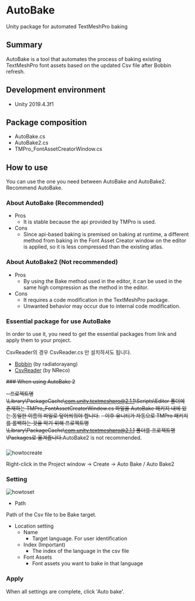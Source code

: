 # AutoBake
Unity package for automated TextMeshPro baking

## Summary
AutoBake is a tool that automates the process of baking existing TextMeshPro font assets based on the updated Csv file after Bobbin refresh.

## Development environment

-   Unity 2019.4.3f1

## Package composition

-   AutoBake.cs
-   AutoBake2.cs
-   TMPro_FontAssetCreatorWindow.cs


## How to use

You can use the one you need between AutoBake and AutoBake2. Recommend AutoBake.

### About AutoBake (Recommended)

-   Pros
    -   It is stable because the api provided by TMPro is used.
-   Cons
    -   Since api-based baking is premised on baking at runtime, a different method from baking in the Font Asset Creator window on the editor is applied, so it is less compressed than the existing atlas.

### About AutoBake2 (Not recommended)

-   Pros
    -   By using the Bake method used in the editor, it can be used in the same high compression as the method in the editor.
-   Cons
    -   It requires a code modification in the TextMeshPro package.
    -   Unwanted behavior may occur due to internal code modification.

### Essential package for use AutoBake

In order to use it, you need to get the essential packages from link and apply them to your project.

CsvReader의 경우 CsvReader.cs 만 설치하셔도 됩니다.

-   [Bobbin](https://github.com/radiatoryang/bobbin) (by radiatorayang)
-   [CsvReader](https://github.com/nreco/csv/) (by NReco)

~~### When using AutoBake 2~~

~~- 프로젝트명\Library\PackageCache\com.unity.textmeshpro@2.1.1\Scripts\Editor 폴더에 존재하는 TMPro_FontAssetCreatorWindow.cs 파일을 AutoBake 패키지 내에 있는 동일한 이름의 파일로 덮어씌워야 합니다.~~
~~- 이후 유니티가 자동으로 TMPro 패키지를 롤백하는 것을 막기 위해 프로젝트명\Library\PackageCache\com.unity.textmeshpro@2.1.1 폴더를 프로젝트명\Packages로 옮겨줍니다.~~AutoBake2 is not recommended.

### 
![howtocreate](https://user-images.githubusercontent.com/43133819/88871472-ec30e500-d252-11ea-9559-07b5972dbba7.png)

Right-click in the Project window → Create → Auto Bake / Auto Bake2

### Setting

![howtoset](https://user-images.githubusercontent.com/43133819/88871551-2306fb00-d253-11ea-98c0-f1640110e526.png)

-   Path

Path of the Csv file to be Bake target.

-   Location setting
    -   Name
        -   Target language. For user identification
    -   Index (Important)
        -   The index of the language in the csv file
    -   Font Assets
        -   Font assets you want to bake in that language

### Apply

When all settings are complete, click 'Auto bake'.
